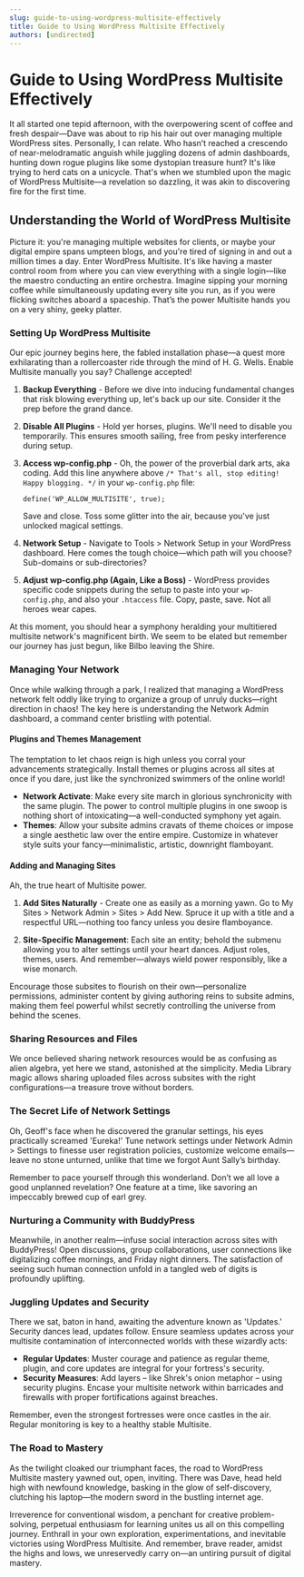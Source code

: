 ```yaml
---
slug: guide-to-using-wordpress-multisite-effectively
title: Guide to Using WordPress Multisite Effectively
authors: [undirected]
---
```



# Guide to Using WordPress Multisite Effectively  

It all started one tepid afternoon, with the overpowering scent of coffee and fresh despair—Dave was about to rip his hair out over managing multiple WordPress sites. Personally, I can relate. Who hasn’t reached a crescendo of near-melodramatic anguish while juggling dozens of admin dashboards, hunting down rogue plugins like some dystopian treasure hunt? It's like trying to herd cats on a unicycle. That's when we stumbled upon the magic of WordPress Multisite—a revelation so dazzling, it was akin to discovering fire for the first time.

## Understanding the World of WordPress Multisite

Picture it: you're managing multiple websites for clients, or maybe your digital empire spans umpteen blogs, and you're tired of signing in and out a million times a day. Enter WordPress Multisite. It's like having a master control room from where you can view everything with a single login—like the maestro conducting an entire orchestra. Imagine sipping your morning coffee while simultaneously updating every site you run, as if you were flicking switches aboard a spaceship. That’s the power Multisite hands you on a very shiny, geeky platter.

### Setting Up WordPress Multisite

Our epic journey begins here, the fabled installation phase—a quest more exhilarating than a rollercoaster ride through the mind of H. G. Wells. Enable Multisite manually you say? Challenge accepted!

1. **Backup Everything** - Before we dive into inducing fundamental changes that risk blowing everything up, let's back up our site. Consider it the prep before the grand dance.

2. **Disable All Plugins** - Hold yer horses, plugins. We'll need to disable you temporarily. This ensures smooth sailing, free from pesky interference during setup.

3. **Access wp-config.php** - Oh, the power of the proverbial dark arts, aka coding. Add this line anywhere above `/* That's all, stop editing! Happy blogging. */` in your `wp-config.php` file:

    ```
    define('WP_ALLOW_MULTISITE', true);
    ```

   Save and close. Toss some glitter into the air, because you've just unlocked magical settings.

4. **Network Setup** - Navigate to Tools > Network Setup in your WordPress dashboard. Here comes the tough choice—which path will you choose? Sub-domains or sub-directories?

5. **Adjust wp-config.php (Again, Like a Boss)** - WordPress provides specific code snippets during the setup to paste into your `wp-config.php`, and also your `.htaccess` file. Copy, paste, save. Not all heroes wear capes.

At this moment, you should hear a symphony heralding your multitiered multisite network's magnificent birth. We seem to be elated but remember our journey has just begun, like Bilbo leaving the Shire.

### Managing Your Network

Once while walking through a park, I realized that managing a WordPress network felt oddly like trying to organize a group of unruly ducks—right direction in chaos! The key here is understanding the Network Admin dashboard, a command center bristling with potential.

#### Plugins and Themes Management

The temptation to let chaos reign is high unless you corral your advancements strategically. Install themes or plugins across all sites at once if you dare, just like the synchronized swimmers of the online world!

- **Network Activate**: Make every site march in glorious synchronicity with the same plugin. The power to control multiple plugins in one swoop is nothing short of intoxicating—a well-conducted symphony yet again.
- **Themes**: Allow your subsite admins cravats of theme choices or impose a single aesthetic law over the entire empire. Customize in whatever style suits your fancy—minimalistic, artistic, downright flamboyant.

#### Adding and Managing Sites

Ah, the true heart of Multisite power. 

1. **Add Sites Naturally** - Create one as easily as a morning yawn. Go to My Sites > Network Admin > Sites > Add New. Spruce it up with a title and a respectful URL—nothing too fancy unless you desire flamboyance.

2. **Site-Specific Management**: Each site an entity; behold the submenu allowing you to alter settings until your heart dances. Adjust roles, themes, users. And remember—always wield power responsibly, like a wise monarch.

Encourage those subsites to flourish on their own—personalize permissions, administer content by giving authoring reins to subsite admins, making them feel powerful whilst secretly controlling the universe from behind the scenes.

### Sharing Resources and Files

We once believed sharing network resources would be as confusing as alien algebra, yet here we stand, astonished at the simplicity. Media Library magic allows sharing uploaded files across subsites with the right configurations—a treasure trove without borders.

### The Secret Life of Network Settings

Oh, Geoff's face when he discovered the granular settings, his eyes practically screamed 'Eureka!' Tune network settings under Network Admin > Settings to finesse user registration policies, customize welcome emails—leave no stone unturned, unlike that time we forgot Aunt Sally’s birthday.

Remember to pace yourself through this wonderland. Don’t we all love a good unplanned revelation? One feature at a time, like savoring an impeccably brewed cup of earl grey.

### Nurturing a Community with BuddyPress

Meanwhile, in another realm—infuse social interaction across sites with BuddyPress! Open discussions, group collaborations, user connections like digitalizing coffee mornings, and Friday night dinners. The satisfaction of seeing such human connection unfold in a tangled web of digits is profoundly uplifting.

### Juggling Updates and Security

There we sat, baton in hand, awaiting the adventure known as 'Updates.' Security dances lead, updates follow. Ensure seamless updates across your multisite contamination of interconnected worlds with these wizardly acts:

- **Regular Updates**: Muster courage and patience as regular theme, plugin, and core updates are integral for your fortress's security.
- **Security Measures**: Add layers – like Shrek's onion metaphor – using security plugins. Encase your multisite network within barricades and firewalls with proper fortifications against breaches.

Remember, even the strongest fortresses were once castles in the air. Regular monitoring is key to a healthy stable Multisite.

### The Road to Mastery

As the twilight cloaked our triumphant faces, the road to WordPress Multisite mastery yawned out, open, inviting. There was Dave, head held high with newfound knowledge, basking in the glow of self-discovery, clutching his laptop—the modern sword in the bustling internet age.

Irreverence for conventional wisdom, a penchant for creative problem-solving, perpetual enthusiasm for learning unites us all on this compelling journey. Enthrall in your own exploration, experimentations, and inevitable victories using WordPress Multisite. And remember, brave reader, amidst the highs and lows, we unreservedly carry on—an untiring pursuit of digital mastery.